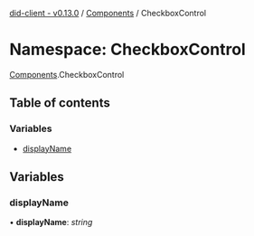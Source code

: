 [did-client - v0.13.0](../README.md) / [Components](components.md) / CheckboxControl

# Namespace: CheckboxControl

[Components](components.md).CheckboxControl

## Table of contents

### Variables

- [displayName](components.checkboxcontrol.md#displayname)

## Variables

### displayName

• **displayName**: *string*
